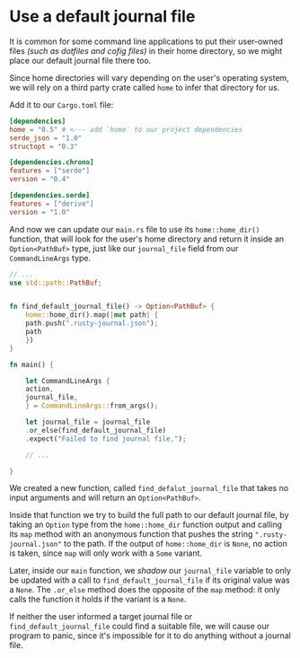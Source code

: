 # Use a default journal file

It is common for some command line applications to put their user-owned files *(such as dotfiles and
cofig files)* in their home directory, so we might place our default journal file there too.

Since home directories will vary depending on the user's operating system, we will rely on a third
party crate called `home` to infer that directory for us.

Add it to our `Cargo.toml` file:

```toml
[dependencies]
home = "0.5" # <--- add `home` to our project dependencies
serde_json = "1.0"
structopt = "0.3"

[dependencies.chrono]
features = ["serde"]
version = "0.4"

[dependencies.serde]
features = ["derive"]
version = "1.0"
```

And now we can update our `main.rs` file to use its `home::home_dir()` function, that will look for
the user's home directory and return it inside an `Option<PathBuf>` type, just like our
`journal_file` field from our `CommandLineArgs` type.

```rust
// ...
use std::path::PathBuf;


fn find_default_journal_file() -> Option<PathBuf> {
    home::home_dir().map(|mut path| {
	path.push(".rusty-journal.json");
	path
    })
}

fn main() {

    let CommandLineArgs {
	action,
	journal_file,
    } = CommandLineArgs::from_args();

    let journal_file = journal_file
	.or_else(find_default_journal_file)
	.expect("Failed to find journal file.");

    // ...

}
```

We created a new function, called `find_defalut_journal_file` that takes no input arguments and will
return an `Option<PathBuf>`.

Inside that function we try to build the full path to our default journal file, by taking an
`Option` type from the `home::home_dir` function output and calling its `map` method with an
anonymous function that pushes the string `".rusty-journal.json"` to the path. If the output of
`home::home_dir` is `None`, no action is taken, since `map` will only work with a `Some` variant.

Later, inside our `main` function, we *shadow* our `journal_file` variable to only be updated with a
call to `find_default_journal_file` if its original value was a `None`. The `.or_else` method does
the opposite of the `map` method: it only calls the function it holds if the variant is a `None`.

If neither the user informed a target journal file or `find_default_journal_file` could find a
suitable file, we will cause our program to panic, since it's impossible for it to do anything
without a journal file.
